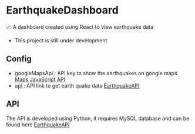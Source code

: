 # EarthquakeDashboard

📈 A dashboard created using React to view earthquake data 
- This project is still under development

## Config
- googleMapsApi : API key to show the earthquakes on google maps [Maps JavaScript API](https://developers.google.com/maps/documentation/javascript/overview) 
- api : API link to get earth quake data [EarthquakeAPI](https://github.com/mhmdess/EarthquakeAPI) 


## API
The API is developed using Python, it requires MySQL database and can be found here [EarthquakeAPI](https://github.com/mhmdess/EarthquakeAPI) 
